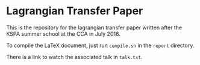 Lagrangian Transfer Paper
=========================

This is the repository for the lagrangian transfer paper written after
the KSPA summer school at the CCA in July 2018.

To compile the LaTeX document, just run `compile.sh` in the `report` directory.

There is a link to watch the associated talk in `talk.txt`.
